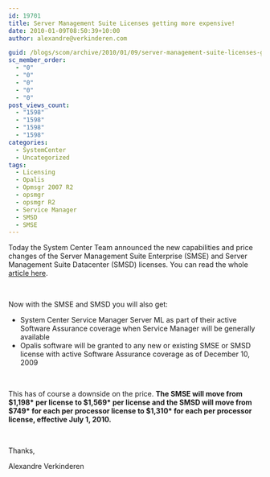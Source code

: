```yaml
---
id: 19701
title: Server Management Suite Licenses getting more expensive!
date: 2010-01-09T08:50:39+10:00
author: alexandre@verkinderen.com

guid: /blogs/scom/archive/2010/01/09/server-management-suite-licenses-getting-more-expensive.aspx
sc_member_order:
  - "0"
  - "0"
  - "0"
  - "0"
  - "0"
post_views_count:
  - "1598"
  - "1598"
  - "1598"
  - "1598"
categories:
  - SystemCenter
  - Uncategorized
tags:
  - Licensing
  - Opalis
  - Opmsgr 2007 R2
  - opsmgr
  - opsmgr R2
  - Service Manager
  - SMSD
  - SMSE
---
```

Today the System Center Team announced the new capabilities and price changes of the Server Management Suite Enterprise (SMSE) and Server Management Suite Datacenter (SMSD) licenses. You can read the whole <a href="http://blogs.technet.com/systemcenter/archive/2010/01/08/server-management-suites-new-capabilities-and-price-change.aspx" target="_blank">article here</a>.

&#160;

Now with the SMSE and SMSD you will also get:

  * System Center Service Manager Server ML as part of their active Software Assurance coverage when Service Manager will be generally available
  * Opalis software will be granted to any new or existing SMSE or SMSD license with active Software Assurance coverage as of December 10, 2009

&#160;

This has of course a downside on the price. **The SMSE will move from $1,198\* per license to $1,569\* per license and the SMSD will move from $749\* for each per processor license to $1,310\* for each per processor license, effective July 1, 2010.**

&#160;

Thanks,

Alexandre Verkinderen
